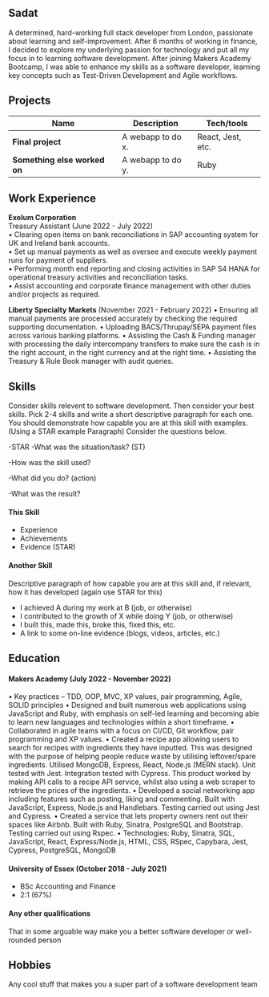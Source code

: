 ## Sadat

A determined, hard-working full stack developer from London, passionate about learning and self-improvement. After 6 months of working in finance, I decided to explore my underlying passion for technology and put all my focus in to learning software development. After joining Makers Academy Bootcamp, I was able to enhance my skills as a software developer, learning key concepts such as Test-Driven Development and Agile workflows. 

## Projects

| Name                         | Description       | Tech/tools        |
| ---------------------------- | ----------------- | ----------------- |
| **Final project**            | A webapp to do x. | React, Jest, etc. |
| **Something else worked on** | A webapp to do y. | Ruby              |

## Work Experience

**Exolum Corporation** <br>Treasury Assistant (June 2022 - July 2022)<br>
• Clearing open items on bank reconciliations in SAP accounting
system for UK and Ireland bank accounts.<br>
• Set up manual payments as well as oversee and execute weekly
payment runs for payment of suppliers.<br>
• Performing month end reporting and closing activities in SAP S4
HANA for operational treasury activities and reconciliation tasks.<br>
• Assist accounting and corporate finance management with other
duties and/or projects as required.

**Liberty Specialty Markets** (November 2021 - February 2022)
• Ensuring all manual payments are processed accurately by
checking the required supporting documentation.
• Uploading BACS/Thrupay/SEPA payment files across various
banking platforms.
• Assisting the Cash & Funding manager with processing the daily
intercompany transfers to make sure the cash is in the right
account, in the right currency and at the right time.
• Assisting the Treasury & Rule Book manager with audit queries.

## Skills

Consider skills relevent to software development. Then consider your best skills. Pick 2-4 skills and write a short descriptive paragraph for each one. You should demonstrate how capable you are at this skill with examples.
(Using a STAR example Paragraph) Consider the questions below.

-STAR
-What was the situation/task? (ST)

-How was the skill used?

-What did you do? (action)

-What was the result?


#### This Skill

- Experience
- Achievements
- Evidence (STAR)

#### Another Skill

Descriptive paragraph of how capable you are at this skill and, if relevant, how it has developed (again use STAR for this)

- I achieved A during my work at B (job, or otherwise)
- I contributed to the growth of X while doing Y (job, or otherwise)
- I built this, made this, broke this, fixed this, etc.
- A link to some on-line evidence (blogs, videos, articles, etc.)

## Education

#### Makers Academy (July 2022 - November 2022)
• Key practices – TDD, OOP, MVC, XP values, pair programming, Agile, SOLID principles
• Designed and built numerous web applications using JavaScript and Ruby, with emphasis on self-led
learning and becoming able to learn new languages and technologies within a short timeframe.
• Collaborated in agile teams with a focus on CI/CD, Git workflow, pair programming and XP values.
• Created a recipe app allowing users to search for recipes with ingredients they have inputted. This was
designed with the purpose of helping people reduce waste by utilising leftover/spare ingredients. Utilised MongoDB, Express, React, Node.js (MERN stack). Unit tested with Jest. Integration tested with Cypress. This product worked by making API calls to a recipe API service, whilst also using a web scraper to retrieve the prices of the ingredients.
• Developed a social networking app including features such as posting, liking and commenting. Built with JavaScript, Express, Node.js and Handlebars. Testing carried out using Jest and Cypress.
• Created a service that lets property owners rent out their spaces like Airbnb. Built with Ruby, Sinatra, PostgreSQL and Bootstrap. Testing carried out using Rspec.
• Technologies: Ruby, Sinatra, SQL, JavaScript, React, Express/Node.js, HTML, CSS, RSpec, Capybara, Jest, Cypress, PostgreSQL, MongoDB

#### University of Essex (October 2018 - July 2021)

- BSc Accounting and Finance
- 2:1 (67%)

#### Any other qualifications

That in some arguable way make you a better software developer or well-rounded person

## Hobbies

Any cool stuff that makes you a super part of a software development team
